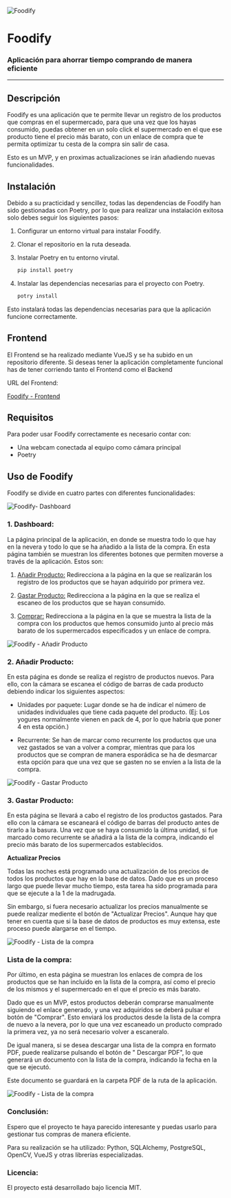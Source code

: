 ![Foodify](foodify/resources/img/Foodify_DarkGreen.png)

# Foodify

### Aplicación para ahorrar tiempo comprando de manera eficiente
---

## Descripción

Foodify es una aplicación que te permite llevar un registro de los productos que compras en el supermercado, para que
una vez que los hayas consumido, puedas obtener en un solo click el supermercado en el que ese producto tiene el precio
más barato, con un enlace de compra que te permita optimizar tu cesta de la compra sin salir de casa.

Esto es un MVP, y en proximas actualizaciones se irán añadiendo nuevas funcionalidades.

## Instalación

Debido a su practicidad y sencillez, todas las dependencias de Foodify han sido gestionadas con Poetry, por lo que para
realizar una instalación exitosa solo debes seguir los siguientes pasos:

1. Configurar un entorno virtual para instalar Foodify.
2. Clonar el repositorio en la ruta deseada.
3. Instalar Poetry en tu entorno virutal.
    ~~~python
    pip install poetry
    ~~~    

4. Instalar las dependencias necesarias para el proyecto con Poetry.
    ~~~python
    potry install
    ~~~    

Esto instalará todas las dependencias necesarias para que la aplicación funcione correctamente.

## Frontend

El Frontend se ha realizado mediante VueJS y se ha subido en un repositorio diferente. Si deseas tener la aplicación
completamente funcional has de tener corriendo tanto el Frontend como el Backend

URL del Frontend:

[Foodify - Frontend](https://github.com/LuisGaldeano/Foodify_Frontend)

## Requisitos

Para poder usar Foodify correctamente es necesario contar con:

* Una webcam conectada al equipo como cámara principal
* Poetry

## Uso de Foodify

Foodify se divide en cuatro partes con diferentes funcionalidades:

![Foodify- Dashboard](foodify/resources/img/Foodify_Dashboard.png)

### 1. **Dashboard:**

La página principal de la aplicación, en donde se muestra todo lo que hay en la nevera y todo lo que se ha añadido a la
lista de la compra.
En esta página también se muestran los diferentes botones que permiten moverse a través de la aplicación. Estos son:

1. <u>Añadir Producto:</u>  Redirecciona a la página en la que se realizarán los registro de los productos que se hayan
   adquirido por primera vez.

2. <u>Gastar Producto:</u>  Redirecciona a la página en la que se realiza el escaneo de los productos que se hayan
   consumido.

3. <u>Comprar:</u>  Redirecciona a la página en la que se muestra la lista de la compra con los productos que hemos
   consumido junto al precio más barato de los supermercados especificados y un enlace de compra.

![Foodify - Añadir Producto](foodify/resources/img/Foodify_AddProduct.png)

### 2. Añadir Producto:

En esta página es donde se realiza el registro de productos nuevos. Para ello, con la cámara se escanea el código de
barras de cada producto debiendo indicar los siguientes aspectos:

* Unidades por paquete:  Lugar donde se ha de indicar el número de unidades individuales que tiene cada paquete del
  producto. (Ej: Los yogures normalmente vienen en pack de 4, por lo que habría que poner 4 en esta opción.)

* Recurrente:  Se han de marcar como recurrente los productos que una vez gastados se van a volver a comprar, mientras
  que para los productos que se compran de manera esporádica se ha de desmarcar esta opción para que una vez que se
  gasten no se envíen a la lista de la compra.

![Foodify - Gastar Producto](foodify/resources/img/Foodify_SpendProduct.png)

### 3. Gastar Producto:

En esta página se llevará a cabo el registro de los productos gastados. Para ello con la cámara se escaneará el código
de barras del producto antes de tirarlo a la basura.
Una vez que se haya consumido la última unidad, si fue marcado como recurrente se añadirá a la lista de la compra,
indicando el precio más barato de los supermercados establecidos.

**Actualizar Precios**

Todas las noches está programado una actualización de los precios de todos los productos que hay en la base de datos.
Dado que es un proceso largo que puede llevar mucho tiempo, esta tarea ha sido programada para que se ejecute a la 1 de
la madrugada.

Sin embargo, si fuera necesario actualizar los precios manualmente se puede realizar mediente el botón de "Actualizar
Precios". Aunque hay que tener en cuenta que si la base de datos de productos es muy extensa, este proceso puede
alargarse en el tiempo.

![Foodify - Lista de la compra](foodify/resources/img/Foodify_ShoppingList.png)

### Lista de la compra:

Por último, en esta página se muestran los enlaces de compra de los productos que se han incluido en la lista de la
compra, así como el precio de los mismos y el supermercado en el que el precio es más barato.

Dado que es un MVP, estos productos deberán comprarse manualmente siguiendo el enlace generado, y una vez adquiridos se
deberá pulsar el botón de "Comprar". Esto enviará los productos desde la lista de la compra de nuevo a la nevera, por lo
que una vez escaneado un producto comprado la primera vez, ya no será necesario volver a escaneralo.

De igual manera, si se desea descargar una lista de la compra en formato PDF, puede realizarse pulsando el botón de "
Descargar PDF", lo que generará un documento con la lista de la compra, indicando la fecha en la que se ejecutó.

Este documento se guardará en la carpeta PDF de la ruta de la aplicación.

![Foodify - Lista de la compra](foodify/resources/img/Foodify_ShoppingList.png)

### Conclusión:

Espero que el proyecto te haya parecido interesante y puedas usarlo para gestionar tus compras de manera eficiente.

Para su realización se ha utilizado:
Python, SQLAlchemy, PostgreSQL, OpenCV, VueJS y otras librerías especializadas.

### Licencia:

El proyecto está desarrollado bajo licencia MIT.
